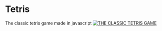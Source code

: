 # Tetris
The classic tetris game made in javascript
[![THE CLASSIC TETRIS GAME](https://drive.google.com/file/d/1spSORmIepXkQZeuy5SPu2kOHNgATH-_y/view?usp=sharing)](https://j.gifs.com/08R1wX.gif)
